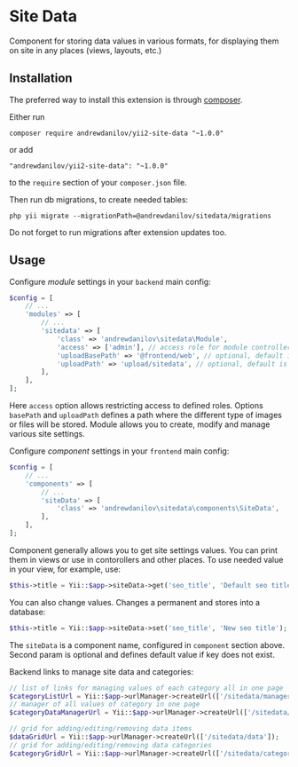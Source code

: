 Site Data
===================
Component for storing data values in various formats, for displaying them on site in any places (views, layouts, etc.)

Installation
------------

The preferred way to install this extension is through [composer](http://getcomposer.org/download/).

Either run

```
composer require andrewdanilov/yii2-site-data "~1.0.0"
```

or add

```
"andrewdanilov/yii2-site-data": "~1.0.0"
```

to the `require` section of your `composer.json` file.


Then run db migrations, to create needed tables:

```
php yii migrate --migrationPath=@andrewdanilov/sitedata/migrations
```

Do not forget to run migrations after extension updates too.


Usage
-----

Configure _module_ settings in your `backend` main config:

```php
$config = [
	// ...
	'modules' => [
		// ...
		'sitedata' => [
			'class' => 'andrewdanilov\sitedata\Module',
			'access' => ['admin'], // access role for module controllers, optional, default is ['@']
			'uploadBasePath' => '@frontend/web', // optional, default is '@frontend/web'
			'uploadPath' => 'upload/sitedata', // optional, default is 'upload/sitedata'
		],
	],
];
```

Here `access` option allows restricting access to defined roles. Options `basePath` and `uploadPath` defines a path where the different type of images or files will be stored.
Module allows you to create, modify and manage various site settings.

Configure _component_ settings in your `frontend` main config:

```php
$config = [
	// ...
	'components' => [
		// ...
		'siteData' => [
			'class' => 'andrewdanilov\sitedata\components\SiteData',
		],
	],
];
```

Component generally allows you to get site settings values. You can print them in views or use in contorollers and other places.
To use needed value in your view, for example, use:

```php
$this->title = Yii::$app->siteData->get('seo_title', 'Default seo title');
```

You can also change values. Changes a permanent and stores into a database:

```php
$this->title = Yii::$app->siteData->set('seo_title', 'New seo title');
```

The `siteData` is a component name, configured in `component` section above. Second param is optional
and defines default value if key does not exist.

Backend links to manage site data and categories:

```php
// list of links for managing values of each category all in one page
$categoryListUrl = Yii::$app->urlManager->createUrl(['/sitedata/manager']);
// manager of all values of category in one page
$categoryDataManagerUrl = Yii::$app->urlManager->createUrl(['/sitedata/manager/edit', 'category_id' => 123]);

// grid for adding/editing/removing data items
$dataGridUrl = Yii::$app->urlManager->createUrl(['/sitedata/data']);
// grid for adding/editing/removing data categories
$categoryGridUrl = Yii::$app->urlManager->createUrl(['/sitedata/category']);
```